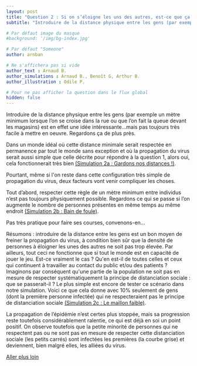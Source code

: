 ```yaml
---
layout: post
title: "Question 2 : Si on s’éloigne les uns des autres, est-ce que ça change vraiment quelque chose ?"
subtitle: "Introduire de la distance physique entre les gens (par exemple un mètre minimum lorsque l’on se croise dans la rue ou que l’on fait la queue devant les magasins) est en effet une idée intéressante...mais pas toujours très facile à mettre en oeuvre."

# Par défaut image du masque
#background: '/img/bg-index.jpg'

# Par défaut "Someone"
author: arnban

# Ne s'affichera pas si vide
author_text : Arnaud B.
author_simulations : Arnaud B., Benoît G, Arthur B.
author_illustration : Odile P.

# Pour ne pas afficher la question dans le flux global
hidden: false
---
```


Introduire de la distance physique entre les gens (par exemple un mètre minimum lorsque l’on se croise dans la rue ou que l’on fait la queue devant les magasins) est en effet une idée intéressante...mais pas toujours très facile à mettre en oeuvre. Regardons ça de plus près.

Dans un monde idéal où cette distance minimale serait respectée en permanence par tout le monde sans exception et où la propagation du virus serait aussi simple que celle décrite pour répondre à la question 1, alors oui, cela fonctionnerait très bien [(Simulation 2a : Gardons nos distances !)](/simulations/CoVprehension.html).

<div id="particles-js-Q2A"></div>

Pourtant, même si l'on reste dans cette configuration très simple de propagation du virus, deux facteurs vont venir compliquer les choses.

Tout d’abord, respecter cette règle de un mètre minimum entre individus n’est pas toujours physiquement possible. Regardons ce qui se passe si l’on augmente le nombre de personnes présentes en même temps au même endroit [(Simulation 2b : Bain de foule)](/simulations/CoVprehension.html).

<div id="particles-js-Q2B"></div>

Pas très pratique pour faire ses courses, convenons-en... 

Résumons : introduire de la distance entre les gens est un bon moyen de freiner la propagation du virus, à condition bien sûr que la densité de personnes à éloigner les unes des autres ne soit pas trop élevée. Par ailleurs, tout ceci ne fonctionne que si tout le monde est en capacité de jouer le jeu. Est-ce vraiment le cas ? Qu'en est-il de toutes celles et ceux qui continuent à travailler au contact du public et/ou des patients ? 
Imaginons par conséquent qu'une partie de la population ne soit pas en mesure de respecter systématiquement la principe de distanciation sociale : que se passerait-il ?
Le plus simple est encore de tester ce scénario dans notre simulation. Voici ce que cela donne avec 10% seulement de gens (dont la première personne infectée) qui ne respecteraient pas le principe de distanciation sociale [(Simulation 2c : Le maillon faible)](/simulations/CoVprehension.html).

<div id="particles-js-Q2C"></div>

La propagation de l’épidémie n’est certes plus stoppée, mais sa progression reste toutefois considérablement ralentie, ce qui est déjà en soi un point positif. On observe toutefois que la petite minorité de personnes qui ne respectent pas ou ne sont pas en mesure de respecter cette distanciation sociale (les petits carrés) sont infectées les premières (la courbe grise) et deviennent, bien malgré elles, les alliées du virus.
 

<a href="{% post_url 2020-03-26-q1-1 %}" class="btn btn-primary">Aller plus loin</a>

